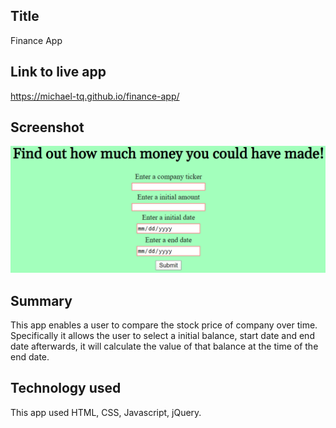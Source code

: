 ## Title
Finance App
## Link to live app
https://michael-tq.github.io/finance-app/
## Screenshot
![screenshot | 100x100, 40%](screenshot.PNG)
## Summary
This app enables a user to compare the stock price of company over time. Specifically it allows the user to select a initial balance, start 
date and end date afterwards, it will calculate the value of that balance at the time of the end date. 
## Technology used
This app used HTML, CSS, Javascript, jQuery.
